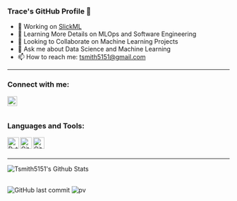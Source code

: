 ### Trace's GitHub Profile 👋

- 🔭 Working on [SlickML](https://github.com/slickml/slick-ml)
- 🌱 Learning More Details on MLOps and Software Engineering 
- 👯 Looking to Collaborate on Machine Learning Projects
- 💬 Ask me about Data Science and Machine Learning
- 📫 How to reach me: tsmith5151@gmail.com

---

### Connect with me:
[<img align="left" alt="LinkedIn" width="22px" src="https://cdn.jsdelivr.net/npm/simple-icons@v3/icons/linkedin.svg" />][linkedin]

<br />
<br />

### Languages and Tools:

<img align="left" alt="Python" width="26px" src="https://cdn.jsdelivr.net/npm/simple-icons@v3/icons/python.svg" />
<img align="left" alt="Git" width="26px" src="https://cdn.jsdelivr.net/npm/simple-icons@v3/icons/git.svg" />
<img align="left" alt="GitHub" width="26px" src="https://cdn.jsdelivr.net/npm/simple-icons@v3/icons/github.svg" />

<br />
<br />

---

<img align="left" alt="Tsmith5151's Github Stats" src="https://github-readme-stats.vercel.app/api?username=Tsmith5151&show_icons=true&hide_border=true" />

[linkedin]: https://www.linkedin.com/in/tracesmith1/
<br />
<br />

![GitHub last commit](https://img.shields.io/github/last-commit/Tsmith5151/Tsmith5151)
![pv](https://pageview.vercel.app/?github_user=Tsmith5151)




